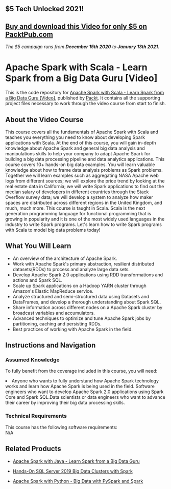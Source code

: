 ## $5 Tech Unlocked 2021!
[Buy and download this Video for only $5 on PacktPub.com](https://www.packtpub.com/product/apache-spark-with-scala-learn-spark-from-a-big-data-guru-video/9781789134537)
-----
*The $5 campaign         runs from __December 15th 2020__ to __January 13th 2021.__*

# Apache Spark with Scala - Learn Spark from a Big Data Guru [Video]
This is the code repository for [Apache Spark with Scala - Learn Spark from a Big Data Guru [Video]](https://www.packtpub.com/big-data-and-business-intelligence/apache-spark-scala-learn-spark-big-data-guru-video), published by [Packt](https://www.packtpub.com/?utm_source=github). It contains all the supporting project files necessary to work through the video course from start to finish.
## About the Video Course
This course covers all the fundamentals of Apache Spark with Scala and teaches you everything you need to know about developing Spark applications with Scala. At the end of this course, you will gain in-depth knowledge about Apache Spark and general big data analysis and manipulations skills to help your company to adapt Apache Spark for building a big data processing pipeline and data analytics applications. This course covers 10+ hands-on big data examples. You will learn valuable knowledge about how to frame data analysis problems as Spark problems. Together we will learn examples such as aggregating NASA Apache web logs from different sources; we will explore the price trend by looking at the real estate data in California; we will write Spark applications to find out the median salary of developers in different countries through the Stack Overflow survey data; we will develop a system to analyze how maker spaces are distributed across different regions in the United Kingdom, and much, much more. This course is taught in Scala. Scala is the next generation programming language for functional programming that is growing in popularity and it is one of the most widely used languages in the industry to write Spark programs. Let's learn how to write Spark programs with Scala to model big data problems today!

<H2>What You Will Learn</H2>
<DIV class=book-info-will-learn-text>
<UL>
<LI> An overview of the architecture of Apache Spark.</LI>
<LI> Work with Apache Spark's primary abstraction, resilient distributed datasets(RDDs) to process and analyze large data sets.</LI>
<LI> Develop Apache Spark 2.0 applications using RDD transformations and actions and Spark SQL.</LI>
<LI> Scale up Spark applications on a Hadoop YARN cluster through Amazon's Elastic MapReduce service.</LI>
<LI> Analyze structured and semi-structured data using Datasets and DataFrames, and develop a thorough understanding about Spark SQL.</LI>
<LI> Share information across different nodes on a Apache Spark cluster by broadcast variables and accumulators.</LI>
<LI> Advanced techniques to optimize and tune Apache Spark jobs by partitioning, caching and persisting RDDs.</LI>
<LI> Best practices of working with Apache Spark in the field.</LI>
</UL></DIV>

## Instructions and Navigation
### Assumed Knowledge
To fully benefit from the coverage included in this course, you will need:<br/>
<DIV class=book-info-will-learn-text>
<LI> Anyone who wants to fully understand how Apache Spark technology works and learn how Apache Spark is being used in the field. Software engineers who want to develop Apache Spark 2.0 applications using Spark Core and Spark SQL.Data scientists or data engineers who want to advance their career by improving their big data processing skills.</LI> 
<DIV>

### Technical Requirements
This course has the following software requirements:<br/>
N/A

## Related Products
* [Apache Spark with Java - Learn Spark from a Big Data Guru ](https://www.packtpub.com/application-development/apache-spark-java-learn-spark-big-data-guru-video)

* [Hands-On SQL Server 2019 Big Data Clusters with Spark]( https://www.packtpub.com/big-data-and-business-intelligence/hands-sql-server-2019-big-data-clusters-spark-video)

* [Apache Spark with Python - Big Data with PySpark and Spark ]( https://www.packtpub.com/big-data-and-business-intelligence/apache-spark-python-big-data-pyspark-and-spark-video)

